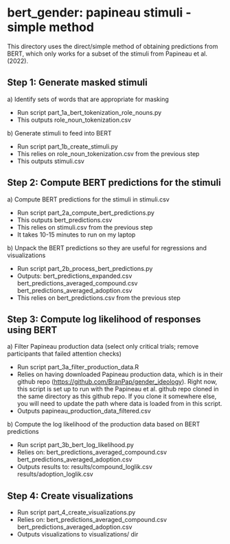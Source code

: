 # bert_gender: papineau stimuli - simple method

This directory uses the direct/simple method of obtaining predictions from BERT, which only works for a subset of the stimuli from Papineau et al. (2022).

## Step 1: Generate masked stimuli

a) Identify sets of words that are appropriate for masking
  * Run script part_1a_bert_tokenization_role_nouns.py
  * This outputs role_noun_tokenization.csv

b) Generate stimuli to feed into BERT
  * Run script part_1b_create_stimuli.py
  * This relies on role_noun_tokenization.csv from the previous step
  * This outputs stimuli.csv


## Step 2: Compute BERT predictions for the stimuli

a) Compute BERT predictions for the stimuli in stimuli.csv
* Run script part_2a_compute_bert_predictions.py
* This outputs bert_predictions.csv
* This relies on stimuli.csv from the previous step
* It takes 10-15 minutes to run on my laptop

b) Unpack the BERT predictions so they are useful for regressions and visualizations
* Run script part_2b_process_bert_predictions.py
* Outputs:
  bert_predictions_expanded.csv
  bert_predictions_averaged_compound.csv
  bert_predictions_averaged_adoption.csv
* This relies on bert_predictions.csv from the previous step


## Step 3: Compute log likelihood of responses using BERT

a) Filter Papineau production data (select only critical trials; 
   remove participants that failed attention checks)
* Run script part_3a_filter_production_data.R
* Relies on having downloaded Papineau production data, which is in their github repo 
  (https://github.com/BranPap/gender_ideology). 
  Right now, this script is set up to run with the Papineau et al. github repo 
  cloned in the same directory as this github repo.
  If you clone it somewhere else, you will need to update the path where data is loaded
  from in this script.
* Outputs papineau_production_data_filtered.csv

b) Compute the log likelihood of the production data based on BERT predictions
* Run script part_3b_bert_log_likelihood.py
* Relies on:
  bert_predictions_averaged_compound.csv
  bert_predictions_averaged_adoption.csv 
* Outputs results to:
  results/compound_loglik.csv
  results/adoption_loglik.csv


## Step 4: Create visualizations
* Run script part_4_create_visualizations.py
* Relies on:
  bert_predictions_averaged_compound.csv
  bert_predictions_averaged_adoption.csv 
* Outputs visualizations to visualizations/ dir